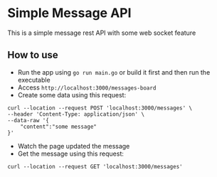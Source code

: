 # Simple Message API
This is a simple message rest API with some web socket feature

## How to use
- Run the app using `go run main.go` or build it first and then run the executable
- Access `http://localhost:3000/messages-board`
- Create some data using this request:
```curl
curl --location --request POST 'localhost:3000/messages' \
--header 'Content-Type: application/json' \
--data-raw '{
	"content":"some message"
}'
```
- Watch the page updated the message
- Get the message using this request:
```
curl --location --request GET 'localhost:3000/messages'
```